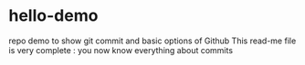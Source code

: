# hello-demo
repo demo to show git commit and basic options of Github
This read-me file is very complete : you now know everything about commits
